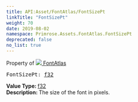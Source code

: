 ```yaml
---
title: API:Asset/FontAtlas/FontSizePt
linkTitle: "FontSizePt"
weight: 70
date: 2019-08-02
namespace: Primrose.Assets.FontAtlas.FontSizePt
deprecated: false
no_list: true
---
```

Property of <a href="/docs/api-reference/Class/FontAtlas"><img src="/icons/silk/default.png"/>&nbsp;FontAtlas</a>
<pre class="method-declaration">
FontSizePt: <a class="type" href="/docs/api-reference/System/Primitives#single">f32</a></pre>
<b>Value Type: </b>
<a class="type" href="/docs/api-reference/System/Primitives#single">f32</a>
<br/>
<b>Description: </b>
The size of the font in pixels.

